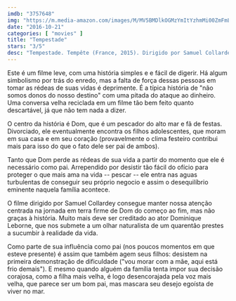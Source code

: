```yaml
---
imdb: "3757648"
img: "https://m.media-amazon.com/images/M/MV5BMDlkOGMzYmItYzhmMi00ZmFmLTkyMjUtZGQ5MGZiZTRhYTBhXkEyXkFqcGdeQXVyMjI5MTAzNzA@._V1_SY150_CR6,0,101,150_.jpg"
date: "2016-10-21"
categories: [ "movies" ]
title: "Tempestade"
stars: "3/5"
desc: "Tempestade. Tempête (France, 2015). Dirigido por Samuel Collardey. Escrito por Samuel Collardey, Catherine Paillé. Com Dominique Leborne (Dom), Matteo Leborne (Matteo), Mailys Leborne (Mailys), Vincent Bessonnet (Vincent), Claude-Estelle Guitter (La gynécologue), Patrick d'Assumçao (Le patron de Dom), Sandra Richard (Enquêtrice sociale), Chantal Leborne (La mère de Dom), Carole Perineau (La vendeuse)."
---
```

Este é um filme leve, com uma história simples e e fácil de digerir. Há algum simbolismo por trás do enredo, mas a falta de força dessas pessoas em tomar as rédeas de suas vidas é deprimente. É a típica história de "não somos donos do nosso destino" com uma pitada do ataque ao dinheiro. Uma conversa velha reciclada em um filme tão bem feito quanto descartável, já que não tem nada a dizer.

O centro da história é Dom, que é um pescador do alto mar e fã de festas. Divorciado, ele eventualmente encontra os filhos adolescentes, que moram em sua casa e em seu coração (provavelmente o clima festeiro contribui mais para isso do que o fato dele ser pai de ambos).

Tanto que Dom perde as rédeas de sua vida a partir do momento que ele é necessário como pai. Arrependido por desistir tão fácil do ofício para proteger o que mais ama na vida -- pescar -- ele entra nas aguas turbulentas de conseguir seu próprio negocio e assim o desequilíbrio eminente naquela família acontece.

O filme dirigido por Samuel Collardey consegue manter nossa atenção centrada na jornada em terra firme de Dom do começo ao fim, mas não graças à história. Muito mais deve ser creditado ao ator Dominique Leborne, que nos submete a um olhar naturalista de um quarentão prestes a sucumbir à realidade da vida.

Como parte de sua influência como pai (nos poucos momentos em que esteve presente) é assim que também agem seus filhos: desistem na primeira demonstração de dificuldade ("vou morar com a mãe, aqui está frio demais"). E mesmo quando alguém da família tenta impor sua decisão corajosa, como a filha mais velha, é logo desencorajada pela voz mais velha, que parece ser um bom pai, mas mascara seu desejo egoísta de viver no mar.
